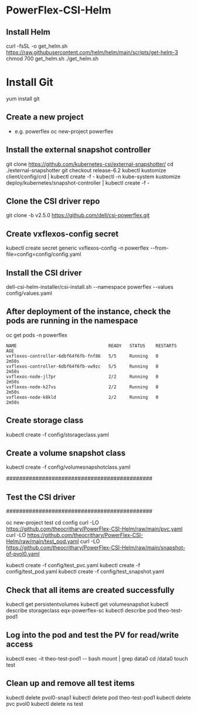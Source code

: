 # PowerFlex-CSI-Helm

## Install Helm
curl -fsSL -o get_helm.sh https://raw.githubusercontent.com/helm/helm/main/scripts/get-helm-3
chmod 700 get_helm.sh
./get_helm.sh

# Install Git
yum install git

## Create a new project
- e.g. powerflex
oc new-project powerflex

## Install the external snapshot controller
git clone https://github.com/kubernetes-csi/external-snapshotter/
cd ./external-snapshotter
git checkout release-6.2
kubectl kustomize client/config/crd | kubectl create -f -
kubectl -n kube-system kustomize deploy/kubernetes/snapshot-controller | kubectl create -f -

## Clone the CSI driver repo
git clone -b v2.5.0 https://github.com/dell/csi-powerflex.git

## Create vxflexos-config secret
kubectl create secret generic vxflexos-config -n powerflex --from-file=config=config/config.yaml

## Install the CSI driver
dell-csi-helm-installer/csi-install.sh --namespace powerflex --values config/values.yaml

## After deployment of the instance, check the pods are running in the namespace
oc get pods -n powerflex

```
NAME                                   READY   STATUS    RESTARTS   AGE
vxflexos-controller-6dbf64f6fb-fnf86   5/5     Running   0          2m50s
vxflexos-controller-6dbf64f6fb-vw9zc   5/5     Running   0          2m50s
vxflexos-node-jl7pr                    2/2     Running   0          2m50s
vxflexos-node-k27vs                    2/2     Running   0          2m50s
vxflexos-node-k8kld                    2/2     Running   0          2m50s
```

## Create storage class
kubectl create -f config/storageclass.yaml

## Create a volume snapshot class
kubectl create -f config/volumesnapshotclass.yaml


#############################################
## Test the CSI driver
#############################################

oc new-project test
cd config
curl -LO https://github.com/theocrithary/PowerFlex-CSI-Helm/raw/main/pvc.yaml
curl -LO https://github.com/theocrithary/PowerFlex-CSI-Helm/raw/main/test_pod.yaml
curl -LO https://github.com/theocrithary/PowerFlex-CSI-Helm/raw/main/snapshot-of-pvol0.yaml

kubectl create -f config/test_pvc.yaml
kubectl create -f config/test_pod.yaml
kubectl create -f config/test_snapshot.yaml

## Check that all items are created successfully
kubectl get persistentvolumes
kubectl get volumesnapshot
kubectl describe storageclass eqx-powerflex-sc
kubectl describe pod theo-test-pod1

## Log into the pod and test the PV for read/write access
kubectl exec -it theo-test-pod1 -- bash
mount | grep data0
cd /data0
touch test

## Clean up and remove all test items
kubectl delete pvol0-snap1
kubectl delete pod theo-test-pod1
kubectl delete pvc pvol0
kubectl delete ns test
